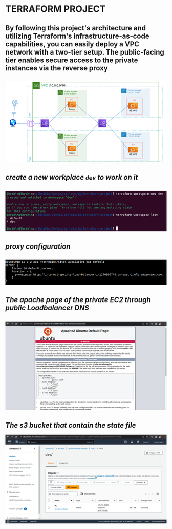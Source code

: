# TERRAFORM PROJECT
## By following this project's architecture and utilizing Terraform's infrastructure-as-code capabilities, you can easily deploy a VPC network with a two-tier setup. The public-facing tier enables secure access to the private instances via the reverse proxy
![](https://github.com/IbrahimmAdel/DevOps_sprints/blob/main/Terraform/Terraform_3/screenshots/project.png)
----
##  *create a new workplace `dev` to work on it*
![](https://github.com/IbrahimmAdel/DevOps_sprints/blob/main/Terraform/Terraform_3/screenshots/workspace.png)
----
## *proxy configuration*
![](https://github.com/IbrahimmAdel/DevOps_sprints/blob/main/Terraform/Terraform_3/screenshots/proxy%20configuration.png)
-----
## *The apache page of the private EC2 through public Loadbalancer DNS*
![](https://github.com/IbrahimmAdel/DevOps_sprints/blob/main/Terraform/Terraform_3/screenshots/load-balancer.png)
-----
## *The s3 bucket that contain the state file*
![](https://github.com/IbrahimmAdel/DevOps_sprints/blob/main/Terraform/Terraform_3/screenshots/s3.png)








